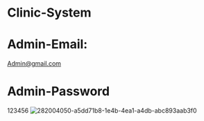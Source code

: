 # Clinic-System
# Admin-Email:
Admin@gmail.com
# Admin-Password
123456
![282004050-a5dd71b8-1e4b-4ea1-a4db-abc893aab3f0](https://github.com/Radwasayed2001/Clinic-System/assets/120200917/3ca42db1-d888-46ac-b482-7e2644a0e8a2)
